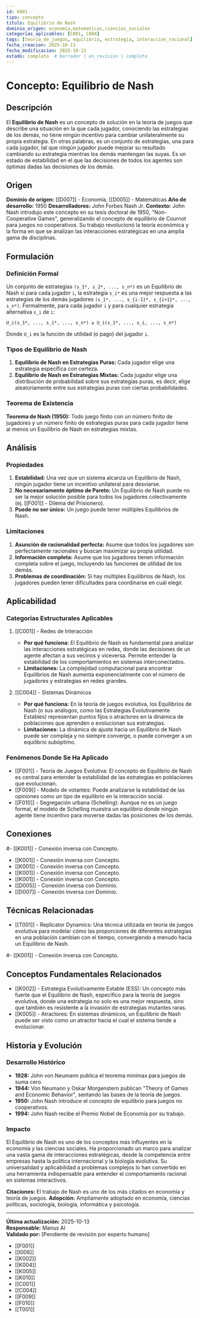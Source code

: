```yaml
---
id: K001
tipo: concepto
titulo: Equilibrio de Nash
dominio_origen: economia,matematicas,ciencias_sociales
categorias_aplicables: [C001, C004]
tags: [teoria_de_juegos, equilibrio, estrategia, interaccion_racional]
fecha_creacion: 2025-10-13
fecha_modificacion: 2025-10-13
estado: completo  # borrador | en_revision | completo
---
```


# Concepto: Equilibrio de Nash

## Descripción

El **Equilibrio de Nash** es un concepto de solución en la teoría de juegos que describe una situación en la que cada jugador, conociendo las estrategias de los demás, no tiene ningún incentivo para cambiar unilateralmente su propia estrategia. En otras palabras, es un conjunto de estrategias, una para cada jugador, tal que ningún jugador puede mejorar su resultado cambiando su estrategia mientras los demás mantengan las suyas. Es un estado de estabilidad en el que las decisiones de todos los agentes son óptimas dadas las decisiones de los demás.

## Origen

**Dominio de origen:** [[D007]] - Economía, [[D005]] - Matemáticas
**Año de desarrollo:** 1950
**Desarrolladores:** John Forbes Nash Jr.
**Contexto:** John Nash introdujo este concepto en su tesis doctoral de 1950, "Non-Cooperative Games", generalizando el concepto de equilibrio de Cournot para juegos no cooperativos. Su trabajo revolucionó la teoría económica y la forma en que se analizan las interacciones estratégicas en una amplia gama de disciplinas.

## Formulación

### Definición Formal

Un conjunto de estrategias `(s_1*, s_2*, ..., s_n*)` es un Equilibrio de Nash si para cada jugador `i`, la estrategia `s_i*` es una mejor respuesta a las estrategias de los demás jugadores `(s_1*, ..., s_{i-1}*, s_{i+1}*, ..., s_n*)`. Formalmente, para cada jugador `i` y para cualquier estrategia alternativa `s_i` de `i`:

`U_i(s_1*, ..., s_i*, ..., s_n*) ≥ U_i(s_1*, ..., s_i, ..., s_n*)`

Donde `U_i` es la función de utilidad (o pago) del jugador `i`.

### Tipos de Equilibrio de Nash

1.  **Equilibrio de Nash en Estrategias Puras:** Cada jugador elige una estrategia específica con certeza.
2.  **Equilibrio de Nash en Estrategias Mixtas:** Cada jugador elige una distribución de probabilidad sobre sus estrategias puras, es decir, elige aleatoriamente entre sus estrategias puras con ciertas probabilidades.

### Teorema de Existencia

**Teorema de Nash (1950):** Todo juego finito con un número finito de jugadores y un número finito de estrategias puras para cada jugador tiene al menos un Equilibrio de Nash en estrategias mixtas.

## Análisis

### Propiedades

1.  **Estabilidad:** Una vez que un sistema alcanza un Equilibrio de Nash, ningún jugador tiene un incentivo unilateral para desviarse.
2.  **No necesariamente óptimo de Pareto:** Un Equilibrio de Nash puede no ser la mejor solución posible para todos los jugadores colectivamente (ej. [[F001]] - Dilema del Prisionero).
3.  **Puede no ser único:** Un juego puede tener múltiples Equilibrios de Nash.

### Limitaciones

1.  **Asunción de racionalidad perfecta:** Asume que todos los jugadores son perfectamente racionales y buscan maximizar su propia utilidad.
2.  **Información completa:** Asume que los jugadores tienen información completa sobre el juego, incluyendo las funciones de utilidad de los demás.
3.  **Problemas de coordinación:** Si hay múltiples Equilibrios de Nash, los jugadores pueden tener dificultades para coordinarse en cuál elegir.

## Aplicabilidad

### Categorías Estructurales Aplicables

1.  [[C001]] - Redes de Interacción
    -   **Por qué funciona:** El Equilibrio de Nash es fundamental para analizar las interacciones estratégicas en redes, donde las decisiones de un agente afectan a sus vecinos y viceversa. Permite entender la estabilidad de los comportamientos en sistemas interconectados.
    -   **Limitaciones:** La complejidad computacional para encontrar Equilibrios de Nash aumenta exponencialmente con el número de jugadores y estrategias en redes grandes.

2.  [[C004]] - Sistemas Dinámicos
    -   **Por qué funciona:** En la teoría de juegos evolutiva, los Equilibrios de Nash (o sus análogos, como las Estrategias Evolutivamente Estables) representan puntos fijos o atractores en la dinámica de poblaciones que aprenden o evolucionan sus estrategias.
    -   **Limitaciones:** La dinámica de ajuste hacia un Equilibrio de Nash puede ser compleja y no siempre converge, o puede converger a un equilibrio subóptimo.

### Fenómenos Donde Se Ha Aplicado

-   [[F001]] - Teoría de Juegos Evolutiva: El concepto de Equilibrio de Nash es central para entender la estabilidad de las estrategias en poblaciones que evolucionan.
-   [[F009]] - Modelo de votantes: Puede analizarse la estabilidad de las opiniones como un tipo de equilibrio en la interacción social.
-   [[F010]] - Segregación urbana (Schelling): Aunque no es un juego formal, el modelo de Schelling muestra un equilibrio donde ningún agente tiene incentivo para moverse dadas las posiciones de los demás.

## Conexiones
#- [[K001]] - Conexión inversa con Concepto.
- [[K001]] - Conexión inversa con Concepto.
- [[K001]] - Conexión inversa con Concepto.
- [[K001]] - Conexión inversa con Concepto.
- [[K001]] - Conexión inversa con Concepto.
- [[D005]] - Conexión inversa con Dominio.
- [[D007]] - Conexión inversa con Dominio.

## Técnicas Relacionadas

-   [[T001]] - Replicator Dynamics: Una técnica utilizada en teoría de juegos evolutiva para modelar cómo las proporciones de diferentes estrategias en una población cambian con el tiempo, convergiendo a menudo hacia un Equilibrio de Nash.

#- [[K001]] - Conexión inversa con Concepto.
## Conceptos Fundamentales Relacionados

-   [[K002]] - Estrategia Evolutivamente Estable (ESS): Un concepto más fuerte que el Equilibrio de Nash, específico para la teoría de juegos evolutiva, donde una estrategia no solo es una mejor respuesta, sino que también es resistente a la invasión de estrategias mutantes raras.
-   [[K005]] - Atractores: En sistemas dinámicos, un Equilibrio de Nash puede ser visto como un atractor hacia el cual el sistema tiende a evolucionar.

## Historia y Evolución

### Desarrollo Histórico

-   **1928:** John von Neumann publica el teorema minimax para juegos de suma cero.
-   **1944:** Von Neumann y Oskar Morgenstern publican "Theory of Games and Economic Behavior", sentando las bases de la teoría de juegos.
-   **1950:** John Nash introduce el concepto de equilibrio para juegos no cooperativos.
-   **1994:** John Nash recibe el Premio Nobel de Economía por su trabajo.

### Impacto

El Equilibrio de Nash es uno de los conceptos más influyentes en la economía y las ciencias sociales. Ha proporcionado un marco para analizar una vasta gama de interacciones estratégicas, desde la competencia entre empresas hasta la política internacional y la biología evolutiva. Su universalidad y aplicabilidad a problemas complejos lo han convertido en una herramienta indispensable para entender el comportamiento racional en sistemas interactivos.

**Citaciones:** El trabajo de Nash es uno de los más citados en economía y teoría de juegos.
**Adopción:** Ampliamente adoptado en economía, ciencias políticas, sociología, biología, informática y psicología.

---

**Última actualización:** 2025-10-13  
**Responsable:** Manus AI  
**Validado por:** [Pendiente de revisión por experto humano]
- [[F001]]
- [[I006]]
- [[K002]]
- [[K004]]
- [[K005]]
- [[K010]]
- [[C001]]
- [[C004]]
- [[F009]]
- [[F010]]
- [[T001]]
